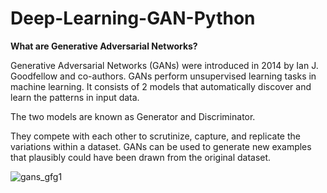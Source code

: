# Deep-Learning-GAN-Python

**What are Generative Adversarial Networks?**

Generative Adversarial Networks (GANs) were introduced in 2014 by Ian J. Goodfellow and co-authors. GANs perform unsupervised learning tasks in machine learning. It consists of 2 models that automatically discover and learn the patterns in input data. 

The two models are known as Generator and Discriminator.

They compete with each other to scrutinize, capture, and replicate the variations within a dataset. GANs can be used to generate new examples that plausibly could have been drawn from the original dataset.


![gans_gfg1](https://user-images.githubusercontent.com/32439156/171411259-b517553c-fa36-475c-8beb-7d8ed58debbd.jpg)
